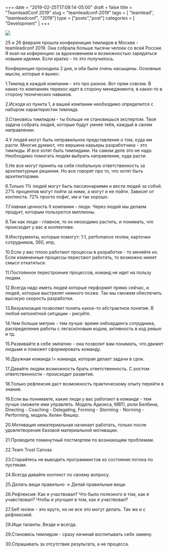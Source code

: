 +++
date = "2019-02-25T17:09:14-05:00"
draft = false
title = "TeamleadConf 2019"
slug = "teamleadconf-2019"
tags = [ "teamlead", "teamleadconf", "2019"]
type = ["posts","post"]
categories = [
    "Development"
]
+++

![](/images/teamleadconf/teamleadconf.jpg)

25 и 26 февраля прошла конферениция тимлидов в Москве - teamleadconf 2019. Она собрала больше тысячи челоек со всей России. Я ехал на коференцию за вдохновением и возможностью зарядиться новыми идеями.
Если кратко - то это получилось.

Конференция проходила 2 дня, и оба были очень насыщены. Основные мысли, которые я вынес:

1.Тимлид в каждой компании - это про разное. Вот прям совсем. В каких-то компаниях перекос идет в сторону менеджмента, в каких-то в сторону технических навыков.

2.Исходя из пункта 1, в вашей компании необходимо определится с набором характеристик тимлида.

3.Становясь тимлидом - ты больше не становишься экспертом. Твоя задача собрать людей, которые будут умнее тебя, каждый в своем направлении.

4.У людей могут быть неправильное представление о том, куда им расти. Многие думают, что вершина карьеры разработчика - это тимлиды. И все хотят быть тимлидами. На самом деле это не надо. Необходимо помогать людям выбрать направление, куда расти.

5.Не все могут принять на себя глобальную ответственность за архитектурные решения. Но все говорят про то, что хотят быть архитекторами.

6.Только 1% людей могут быть пассионариями и вести людей за собой. 27% процентов могут пойти за ними, а могут и не пойти. Зависит от контекста. 72% просто пофиг, им и так хорошо.

7.Главная ценность It компании - люди. Через людей мы делаем продукт, которым пользуются миллионы.

8.Так как люди - главное, то их неоходимо растить, и понимать, что происходит у вас в коллективе.

9.Инструменты, которые помогут: 1:1, perfomance review, карточки сотрудников, 360, ипр, 

10.Если у вас плохо работают процессы в разработке - то меняйте их. Если измененные процессы перестают работать, то возможно имеет смысл откатиться.

11.Постоянное перестроение процессов, команд не идет на пользу людям. 

12.Всегда надо иметь людей которые перформят прямо сейчас, и людей, которые выстрелят немного позже. Так мы сможем обеспечить высокую скорость разработки.

13.Визуализация позволяет понять какое-то абстрактное понятие. В любой непонятной ситцации - рисуйте.

14.Чем больше метрик - тем лучше: время онбоардинга сотрудника, распределение работы с легаси/новым кодом, активность в код ревью и тд.

15.Развивайте в себе эмпатию - она позволит вам понимать, что движет людьми и поможет сформировать команду.

16.Дружная команда != команда, которая делает задачи в срок.

17.Давайте людям возможность брать ответственность. С ростом ответственности - происходит развитие.

18.Только рефлексия даст возможность практическому опыту перейти в знания.

19.Если вы понимаете, какие люди у вас работают в команде - тем лучше сможете ими управлять. Модель Адизеса, MBTI, роли Белбина, Directing - Coaching - Delegating, Forming - Storming - Norming - Performing, модель Хелен Фишер.

20.Мотивация нематериальная начинает работать, только после удовлетворения базовой материальной мотивации.

21.Проводите поминутный постмортем по вознкающим проблемам.

22.Team Trust Canvas

23.Старайтесь не выводить программистов из состояния потока по пустякам. 

24.Всегда давайте контекст по своему вопросу. 

25.Делать вещи правильно -> Делай правильные вещи

26.Рефлексия: Как я участвовал? Что было полезного в том, как я учавствовал? Чтобы я улучшил в том, как я участвовал?

27.Self review - это круто, но не все это могут делать. Так же и с рефлексией.

28.Ищи таланты. Везде и всегда.

29.Становясь тимлидом - сразу начинай воспитывать себе замену.

30.Спрашивать за отсутствие результата, а не процесса.



